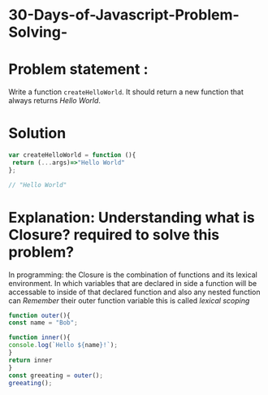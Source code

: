 # 30-Days-of-Javascript-Problem-Solving-
# Problem statement :
Write a function ```createHelloWorld```. It should return a new function that always returns *Hello World*.

# Solution
```js
var createHelloWorld = function (){
 return (...args)=>"Hello World"
};

// "Hello World"
```


# Explanation: Understanding  what is Closure?  required to solve this problem?
In programming: the Closure is the combination of functions and  its lexical environment. In which variables that are declared in side a function will be accessable to  inside of that declared function and also any nested function can *Remember* their outer function variable this is called *lexical scoping* 

```js
function outer(){
const name = "Bob";

function inner(){
console.log(`Hello ${name}!`);
}
return inner
}
const greeating = outer();
greeating();
```
